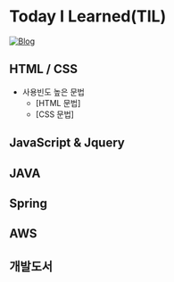 # Today I Learned(TIL)
[![Blog](https://img.shields.io/badge/Blog-bomcoding.github.io-green.svg)](https://bomcoding.github.io/)

## HTML / CSS
* 사용빈도 높은 문법
  * [HTML 문법]
  * [CSS 문법]

## JavaScript & Jquery
  

## JAVA


## Spring


## AWS


## 개발도서


